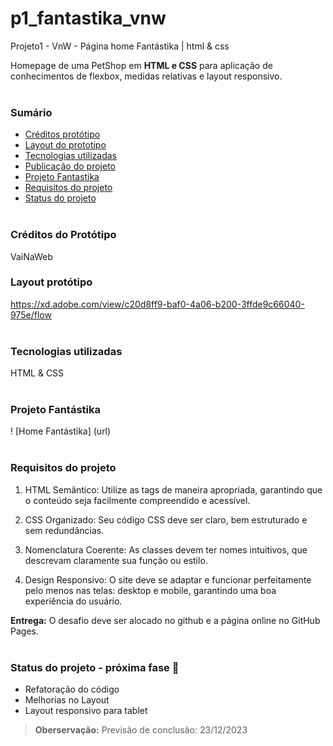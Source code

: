 
# p1_fantastika_vnw
Projeto1 - VnW - Página home Fantástika | html &amp; css

Homepage de uma PetShop em **HTML e CSS** para aplicação de conhecimentos de flexbox, medidas relativas e layout responsivo.
<br><br>


### Sumário
- <a href="#creditos-prototipo">Créditos protótipo</a>
- <a href="#layout-prototipo">Layout do prototipo</a>
- <a href="#tecnologias-utilizadas">Tecnologias utilizadas</a>
- <a href="https://laism.github.io/p1_fantastika_vnw/">Publicação do projeto</a>
- <a href="#projeto-fantastika">Projeto Fantastika</a>
- <a href="#requisitos-do-projeto">Requisitos do projeto</a>
- <a href="#status-do-projeto">Status do projeto</a>
<br><br>

### Créditos do Protótipo
VaiNaWeb


### Layout protótipo
https://xd.adobe.com/view/c20d8ff9-baf0-4a06-b200-3ffde9c66040-975e/flow
<br><br>

### Tecnologias utilizadas
HTML & CSS
<br><br>

### Projeto Fantástika
! [Home Fantástika] (url)
<br><br>

### Requisitos do projeto
1. HTML Semântico: Utilize as tags de maneira apropriada, garantindo que o conteúdo seja facilmente compreendido e acessível.

2. CSS Organizado: Seu código CSS deve ser claro, bem estruturado e sem redundâncias.

3. Nomenclatura Coerente: As classes devem ter nomes intuitivos, que descrevam claramente sua função ou estilo.

4. Design Responsivo: O site deve se adaptar e funcionar perfeitamente pelo menos nas telas: desktop e mobile, garantindo uma boa experiência do usuário.


**Entrega:** O desafio deve ser alocado no github e a página online no GitHub Pages.
<br><br>

### Status do projeto - próxima fase 🚧
- Refatoração do código
- Melhorias no Layout
- Layout responsivo para tablet

> **Oberservação:** Previsão de conclusão: 23/12/2023
